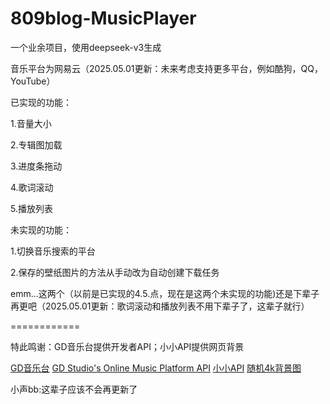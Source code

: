 # 809blog-MusicPlayer

一个业余项目，使用deepseek-v3生成

音乐平台为网易云（2025.05.01更新：未来考虑支持更多平台，例如酷狗，QQ，YouTube）

已实现的功能：

1.音量大小

2.专辑图加载

3.进度条拖动

4.歌词滚动

5.播放列表

未实现的功能：

1.切换音乐搜索的平台

2.保存的壁纸图片的方法从手动改为自动创建下载任务

emm...这两个（以前是已实现的4.5.点，现在是这两个未实现的功能)还是下辈子再更吧（2025.05.01更新：歌词滚动和播放列表不用下辈子了，这辈子就行）

============

特此鸣谢：GD音乐台提供开发者API；小小API提供网页背景

[GD音乐台](https://music.gdstudio.xyz/)
[GD Studio's Online Music Platform API](https://music-api.gdstudio.xyz/api.php)
[小小API](https://xxapi.cn/)
[随机4k背景图](https://xxapi.cn/doc/random4kPic)

小声bb:这辈子应该不会再更新了
